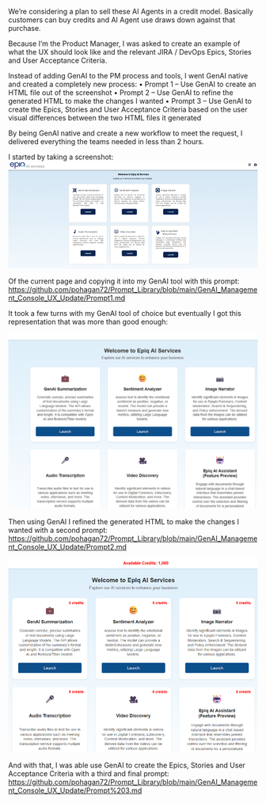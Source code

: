 We’re considering a plan to sell these AI Agents in a credit model. Basically customers can buy credits and AI Agent use draws down against that purchase.

Because I’m the Product Manager, I was asked to create an example of what the UX should look like and the relevant JIRA / DevOps Epics, Stories and User Acceptance Criteria.

Instead of adding GenAI to the PM process and tools, I went GenAI native and created a completely new process:
•	Prompt 1 – Use GenAI to create an HTML file out of the screenshot
•	Prompt 2 – Use GenAI to refine the generated HTML to make the changes I wanted
•	Prompt 3 – Use GenAI to create the Epics, Stories and User Acceptance Criteria based on the user visual differences between the two HTML files it generated

By being GenAI native and create a new workflow to meet the request, I delivered everything the teams needed in less than 2 hours.

I started by taking a screenshot:
![Original Image](image.png)

Of the current page and copying it into my GenAI tool with this prompt: https://github.com/pohagan72/Prompt_Library/blob/main/GenAI_Management_Console_UX_Update/Prompt1.md

It took a few turns with my GenAI tool of choice but eventually I got this representation that was more than good enough: 

![Converted to HTML](image-2.png)

Then using GenAI I refined the generated HTML to make the changes I wanted with a second prompt: https://github.com/pohagan72/Prompt_Library/blob/main/GenAI_Management_Console_UX_Update/Prompt2.md

![End Result](image-1.png)

And with that, I was able use GenAI to create the Epics, Stories and User Acceptance Criteria with a third and final prompt: https://github.com/pohagan72/Prompt_Library/blob/main/GenAI_Management_Console_UX_Update/Prompt%203.md

